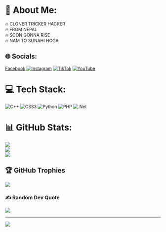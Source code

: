# 💫 About Me:
🔥 CLONER TRICKER HACKER<br>🔥 FROM NEPAL <br>🔥 SOON GONNA RISE <br>🔥 NAM TO SUNAHI HOGA


## 🌐 Socials:
[Facebook](https://img.shields.io/badge/Facebook-%231877F2.svg?logo=Facebook&logoColor=white) [![Instagram](https://img.shields.io/badge/Instagram-%23E4405F.svg?logo=Instagram&logoColor=white)](https://instagram.com/harxhuuu__69) [![TikTok](https://img.shields.io/badge/TikTok-%23000000.svg?logo=TikTok&logoColor=white)](https://tiktok.com/@deadxharxh) [![YouTube](https://img.shields.io/badge/YouTube-%23FF0000.svg?logo=YouTube&logoColor=white)](https://youtube.com/c/Electroid) 

# 💻 Tech Stack:
![C++](https://img.shields.io/badge/c++-%2300599C.svg?style=for-the-badge&logo=c%2B%2B&logoColor=white) ![CSS3](https://img.shields.io/badge/css3-%231572B6.svg?style=for-the-badge&logo=css3&logoColor=white) ![Python](https://img.shields.io/badge/python-3670A0?style=for-the-badge&logo=python&logoColor=ffdd54) ![PHP](https://img.shields.io/badge/php-%23777BB4.svg?style=for-the-badge&logo=php&logoColor=white) ![.Net](https://img.shields.io/badge/.NET-5C2D91?style=for-the-badge&logo=.net&logoColor=white)
# 📊 GitHub Stats:
![](https://github-readme-stats.vercel.app/api?username=Harryyy-XD&theme=dark&hide_border=false&include_all_commits=false&count_private=false)<br/>
![](https://github-readme-streak-stats.herokuapp.com/?user=Harryyy-XD&theme=dark&hide_border=false)<br/>
![](https://github-readme-stats.vercel.app/api/top-langs/?username=Harryyy-XD&theme=dark&hide_border=false&include_all_commits=false&count_private=false&layout=compact)

## 🏆 GitHub Trophies
![](https://github-profile-trophy.vercel.app/?username=Harryyy-XD&theme=radical&no-frame=false&no-bg=true&margin-w=4)

### ✍️ Random Dev Quote
![](https://quotes-github-readme.vercel.app/api?type=horizontal&theme=radical)

---
[![](https://visitcount.itsvg.in/api?id=Harryyy-XD&icon=0&color=0)](https://visitcount.itsvg.in)

<!-- Proudly created with GPRM ( https://gprm.itsvg.in ) -->
